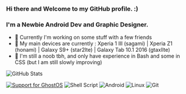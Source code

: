 ### Hi there and Welcome to my GitHub profile. :)

### I'm a Newbie Android Dev and Graphic Designer.
- 🔭 Currently I'm working on some stuff with a few friends
- 📱 My main devices are currently : Xperia 1 III (sagami) | Xperia Z1 (honami) | Galaxy S9+ (star2lte) | Galaxy Tab 10.1 2016 (gtaxllte)
- 👀 I'm still a noob tbh, and only have experience in Bash and some in CSS (but I am still slowly improving)

![GitHub Stats](https://github-readme-stats.vercel.app/api?username=saku-bruh&theme=midnight-purple)
  
  <a href="https://t.me/GhostOS_AOSP"> <img src="https://img.shields.io/badge/telegram-Support_Group-informational?style=for-the-badge&labelColor=121217&logo=telegram" alt="Support for GhostOS" /></a>
<img alt="Shell Script" src="https://img.shields.io/badge/shell_script-%23121011.svg?style=for-the-badge&logo=gnu-bash&logoColor=white"/>
<img alt="Android" src="https://img.shields.io/badge/Android-3DDC84?style=for-the-badge&logo=android&logoColor=white" /> <img alt="Linux" src="https://img.shields.io/badge/Linux-FCC624?style=for-the-badge&logo=linux&logoColor=black"> <img alt="Git" src="https://img.shields.io/badge/git-%23F05033.svg?style=for-the-badge&logo=git&logoColor=white"/>
